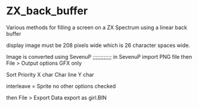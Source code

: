 # ZX_back_buffer
Various methods for filling a screen on a ZX Spectrum using a linear back buffer


display image must be 208 pixels wide
which is 26 character spaces wide.

Image is converted using SevenuP
;;;;;;;;;;;;
in SevenuP
import PNG file
then
File > Output options
GFX only

Sort Priority
X char
Char line
Y char

interleave = Sprite
no other options checked

then
File > Export Data
export as girl.BIN
